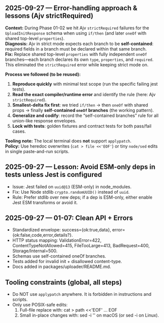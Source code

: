 
## 2025-09-27 — Error-handling approach & lessons (Ajv strictRequired)
**Context:** During Phase 01-02 we hit Ajv `strictRequired` failures for the `UploadInitResponse` schema when using `if/then` (and later `oneOf` with shared top-level `properties`).  
**Diagnosis:** Ajv in strict mode expects each branch to be **self-contained**: required fields in a branch must be declared within that same branch.  
**Fix:** Replace shared top-level `properties` with fully independent `oneOf` branches—each branch declares its own `type`, `properties`, and `required`. This eliminated the `strictRequired` error while keeping strict mode on.

**Process we followed (to be reused):**
1. **Reproduce quickly** with minimal test scope (run the specific failing jest tests).
2. **Read the exact compiler/runtime error** and identify the rule (here: Ajv `strictRequired`).
3. **Smallest-delta fix first**: we tried `if/then` → then `oneOf` with shared props → finally **self-contained `oneOf` branches** (the working pattern).
4. **Generalize and codify**: record the “self-contained branches” rule for all union-like response envelopes.
5. **Lock with tests**: golden fixtures and contract tests for both pass/fail cases.

**Tooling note:** The local terminal does **not** support `applypatch`.  
**Policy:** Use heredoc overwrites (`cat > file <<'EOF'`) or tiny `node/sed` edits in single paste-and-run scripts.

## 2025-09-27 — Lesson: Avoid ESM-only deps in tests unless Jest is configured
- Issue: Jest failed on `uuid@13` (ESM-only) in node_modules.
- Fix: Use Node stdlib `crypto.randomUUID()` instead of `uuid`.
- Rule: Prefer stdlib over new deps; if a dep is ESM-only, either enable Jest ESM transforms or avoid it.

## 2025-09-27 — 01-07: Clean API + Errors
- Standardized envelope: success={ok:true,data}, error={ok:false,code,error,details?}.
- HTTP status mapping: ValidationError=422, ContentTypeNotAllowed=415, FileTooLarge=413, BadRequest=400, Storage/Internal=500.
- Schemas use self-contained oneOf branches.
- Tests added for invalid init + disallowed content-type.
- Docs added in packages/uploader/README.md.

## Tooling constraints (global, all steps)
- Do NOT use `applypatch` anywhere. It is forbidden in instructions and scripts.
- Only use POSIX-safe edits:
  1) Full-file replace with:  cat > path <<'EOF' ... EOF
  2) Small in-place changes with: sed -i '' on macOS (or sed -i on Linux).

